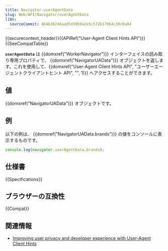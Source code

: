 ```yaml
---
title: Navigator.userAgentData
slug: Web/API/Navigator/userAgentData
l10n:
  sourceCommit: 4b4638246aad5d39b9a2e5c572b179b4c39c0a84
---
```


{{securecontext_header}}{{APIRef("User-Agent Client Hints API")}}{{SeeCompatTable}}

**`userAgentData`** は {{domxref("WorkerNavigator")}} インターフェイスの読み取り専用プロパティで、 {{domxref("NavigatorUAData")}} オブジェクトを返します。これを使用して、{{domxref("User-Agent Client Hints API", "ユーザーエージェントクライアントヒント API", "", 1)}} へアクセスすることができます。

## 値

{{domxref("NavigatorUAData")}} オブジェクトです。

## 例

以下の例は、 {{domxref("NavigatorUAData.brands")}} の値をコンソールに表示するものです。

```js
console.log(navigator.userAgentData.brands);
```

## 仕様書

{{Specifications}}

## ブラウザーの互換性

{{Compat}}

## 関連情報

- [Improving user privacy and developer experience with User-Agent Client Hints](https://web.dev/user-agent-client-hints/)
